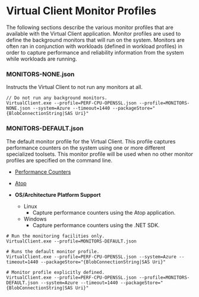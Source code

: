 ﻿# Virtual Client Monitor Profiles
The following sections describe the various monitor profiles that are available with the Virtual Client application. Monitor profiles are used to 
define the background monitors that will run on the system. Monitors are often ran in conjunction with workloads (defined in workload profiles) in
order to capture performance and reliability information from the system while workloads are running.

### MONITORS-NONE.json
Instructs the Virtual Client to not run any monitors at all.


```
// Do not run any background monitors.
VirtualClient.exe --profile=PERF-CPU-OPENSSL.json --profile=MONITORS-NONE.json --system=Azure --timeout=1440 --packageStore="{BlobConnectionString|SAS Uri}"
```

### MONITORS-DEFAULT.json
The default monitor profile for the Virtual Client. This profile captures performance counters on the system using one or more different specialized
toolsets. This monitor profile will be used when no other monitor profiles are specified on the command line.

* [Performance Counters](./PerformanceCounterMetrics.md)
* [Atop](./AtopMonitor.md)

* **OS/Architecture Platform Support**
  * Linux
    * Capture performance counters using the Atop application.
  * Windows
    * Capture performance counters using the .NET SDK.



```
# Run the monitoring facilities only.
VirtualClient.exe --profile=MONITORS-DEFAULT.json

# Runs the default monitor profile.
VirtualClient.exe --profile=PERF-CPU-OPENSSL.json --system=Azure --timeout=1440 --packageStore="{BlobConnectionString|SAS Uri}"

# Monitor profile explicitly defined.
VirtualClient.exe --profile=PERF-CPU-OPENSSL.json --profile=MONITORS-DEFAULT.json --system=Azure --timeout=1440 --packageStore="{BlobConnectionString|SAS Uri}"

```
